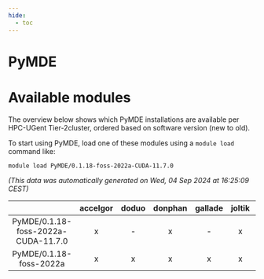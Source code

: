 ```yaml
---
hide:
  - toc
---
```


PyMDE
=====

# Available modules


The overview below shows which PyMDE installations are available per HPC-UGent Tier-2cluster, ordered based on software version (new to old).

To start using PyMDE, load one of these modules using a `module load` command like:

```shell
module load PyMDE/0.1.18-foss-2022a-CUDA-11.7.0
```

*(This data was automatically generated on Wed, 04 Sep 2024 at 16:25:09 CEST)*  

| |accelgor|doduo|donphan|gallade|joltik|shinx|skitty|
| :---: | :---: | :---: | :---: | :---: | :---: | :---: | :---: |
|PyMDE/0.1.18-foss-2022a-CUDA-11.7.0|x|-|x|-|x|-|-|
|PyMDE/0.1.18-foss-2022a|x|x|x|x|x|-|x|
